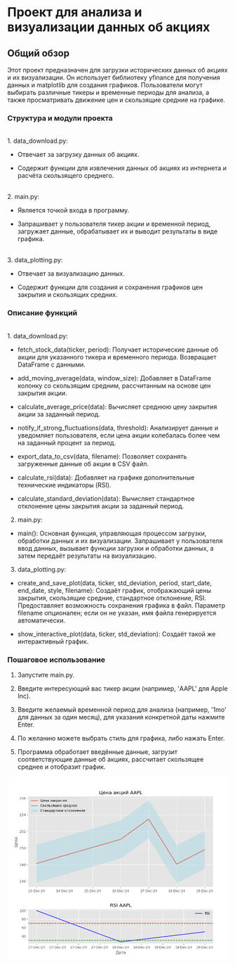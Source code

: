 # Проект для анализа и визуализации данных об акциях

## Общий обзор

Этот проект предназначен для загрузки исторических данных об акциях и их визуализации. Он использует библиотеку yfinance для получения данных и matplotlib для создания графиков. Пользователи могут выбирать различные тикеры и временные периоды для анализа, а также просматривать движение цен и скользящие средние на графике.



### Структура и модули проекта
<br>
1. data_download.py:

- Отвечает за загрузку данных об акциях.

- Содержит функции для извлечения данных об акциях из интернета и расчёта скользящего среднего.


<br>
2. main.py:

- Является точкой входа в программу.

- Запрашивает у пользователя тикер акции и временной период, загружает данные, обрабатывает их и выводит результаты в виде графика.


<br>
3. data_plotting.py:

- Отвечает за визуализацию данных.

- Содержит функции для создания и сохранения графиков цен закрытия и скользящих средних.



### Описание функций


<br>
1. data_download.py:

- fetch_stock_data(ticker, period): Получает исторические данные об акции для указанного тикера и временного периода. Возвращает DataFrame с данными.

- add_moving_average(data, window_size): Добавляет в DataFrame колонку со скользящим средним, рассчитанным на основе цен закрытия акции.

- calculate_average_price(data): Вычисляет среднюю цену закрытия акции за заданный период.

- notify_if_strong_fluctuations(data, threshold): Анализирует данные и уведомляет пользователя, если цена акции колебалась более чем на заданный процент за период.

- export_data_to_csv(data, filename): Позволяет сохранять загруженные данные об акции в CSV файл.

- calculate_rsi(data): Добавляет на графике дополнительные технические индикаторы (RSI).

- calculate_standard_deviation(data): Вычисляет стандартное отклонение цены закрытия акции за заданный период.


2. main.py:

- main(): Основная функция, управляющая процессом загрузки, обработки данных и их визуализации. Запрашивает у пользователя ввод данных, вызывает функции загрузки и обработки данных, а затем передаёт результаты на визуализацию.


3. data_plotting.py:

- create_and_save_plot(data, ticker, std_deviation, period, start_date, end_date, style, filename): Создаёт график, отображающий цены закрытия, скользящие средние, стандартное отклонение, RSI. Предоставляет возможность сохранения графика в файл. Параметр filename опционален; если он не указан, имя файла генерируется автоматически.
  
- show_interactive_plot(data, ticker, std_deviation): Создаёт такой же интерактивный график.



### Пошаговое использование

1. Запустите main.py.

2. Введите интересующий вас тикер акции (например, 'AAPL' для Apple Inc).

3. Введите желаемый временной период для анализа (например, '1mo' для данных за один месяц), для указания конкретной даты нажмите Enter.
  
4. По желанию можете выбрать стиль для графика, либо нажать Enter.

5. Программа обработает введённые данные, загрузит соответствующие данные об акциях, рассчитает скользящее среднее и отобразит график.

<p align="center">
<img src="https://github.com/KatKabaev/Project_1/blob/main/images/img2.png">
